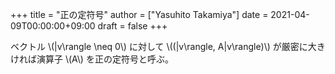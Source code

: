 +++
title = "正の定符号"
author = ["Yasuhito Takamiya"]
date = 2021-04-09T00:00:00+09:00
draft = false
+++

ベクトル \\(|v\rangle \neq 0\\) に対して \\((|v\rangle, A|v\rangle)\\) が厳密に大きければ演算子 \\(A\\) を正の定符号と呼ぶ。
